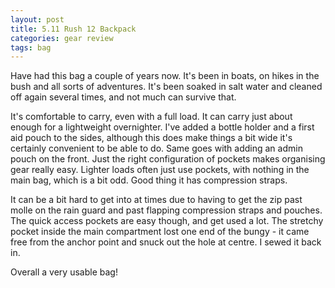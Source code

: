 ```yaml
---
layout: post
title: 5.11 Rush 12 Backpack
categories: gear review
tags: bag
---
```


Have had this bag a couple of years now. It's been in boats, on hikes in the bush and all sorts of adventures. It's been soaked in salt water and cleaned off again several times, and not much can survive that.

It's comfortable to carry, even with a full load. It can carry just about enough for a lightweight overnighter. I've added a bottle holder and a first aid pouch to the sides, although this does make things a bit wide it's certainly convenient to be able to do. Same goes with adding an admin pouch on the front. Just the right configuration of pockets makes organising gear really easy. Lighter loads often just use pockets, with nothing in the main bag, which is a bit odd. Good thing it has compression straps.

It can be a bit hard to get into at times due to having to get the zip past molle on the rain guard and past flapping compression straps and pouches. The quick access pockets are easy though, and get used a lot. The stretchy pocket inside the main compartment lost one end of the bungy - it came free from the anchor point and snuck out the hole at centre. I sewed it back in.

Overall a very usable bag!